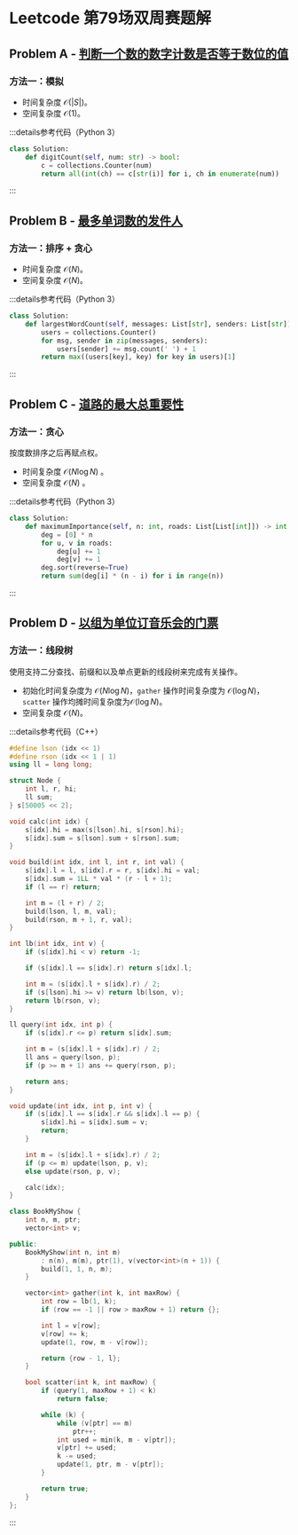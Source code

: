 # Leetcode 第79场双周赛题解

## Problem A - [判断一个数的数字计数是否等于数位的值](https://leetcode.cn/problems/check-if-number-has-equal-digit-count-and-digit-value/)

### 方法一：模拟

- 时间复杂度 $\mathcal{O}(|S|)$。
- 空间复杂度 $\mathcal{O}(1)$。

:::details参考代码（Python 3）

```python
class Solution:
    def digitCount(self, num: str) -> bool:
        c = collections.Counter(num)
        return all(int(ch) == c[str(i)] for i, ch in enumerate(num))
```

:::

## Problem B - [最多单词数的发件人](https://leetcode.cn/problems/sender-with-largest-word-count/)

### 方法一：排序 + 贪心

- 时间复杂度 $\mathcal{O}(N)$。
- 空间复杂度 $\mathcal{O}(N)$。

:::details参考代码（Python 3）

```python
class Solution:
    def largestWordCount(self, messages: List[str], senders: List[str]) -> str:
        users = collections.Counter()
        for msg, sender in zip(messages, senders):
            users[sender] += msg.count(' ') + 1
        return max((users[key], key) for key in users)[1]
```

:::

## Problem C - [道路的最大总重要性](https://leetcode.cn/problems/maximum-total-importance-of-roads/)

### 方法一：贪心

按度数排序之后再赋点权。

- 时间复杂度 $\mathcal{O}(N\log N)$ 。
- 空间复杂度 $\mathcal{O}(N)$ 。

:::details参考代码（Python 3）

```python
class Solution:
    def maximumImportance(self, n: int, roads: List[List[int]]) -> int:
        deg = [0] * n
        for u, v in roads:
            deg[u] += 1
            deg[v] += 1
        deg.sort(reverse=True)
        return sum(deg[i] * (n - i) for i in range(n))
```

:::

## Problem D - [以组为单位订音乐会的门票](https://leetcode.cn/problems/booking-concert-tickets-in-groups/)

### 方法一：线段树

使用支持二分查找、前缀和以及单点更新的线段树来完成有关操作。

- 初始化时间复杂度为 $\mathcal{O}(N\log N)$，`gather` 操作时间复杂度为  $\mathcal{O}(\log N)$，`scatter` 操作均摊时间复杂度为$\mathcal{O}(\log N)$。
- 空间复杂度 $\mathcal{O}(N)$。

:::details参考代码（C++）

```cpp
#define lson (idx << 1)
#define rson (idx << 1 | 1)
using ll = long long;

struct Node {
    int l, r, hi;
    ll sum;
} s[50005 << 2];

void calc(int idx) {
    s[idx].hi = max(s[lson].hi, s[rson].hi);
    s[idx].sum = s[lson].sum + s[rson].sum;
}

void build(int idx, int l, int r, int val) {
    s[idx].l = l, s[idx].r = r, s[idx].hi = val;
    s[idx].sum = 1LL * val * (r - l + 1);
    if (l == r) return;

    int m = (l + r) / 2;
    build(lson, l, m, val);
    build(rson, m + 1, r, val);
}

int lb(int idx, int v) {
    if (s[idx].hi < v) return -1;

    if (s[idx].l == s[idx].r) return s[idx].l;

    int m = (s[idx].l + s[idx].r) / 2;
    if (s[lson].hi >= v) return lb(lson, v);
    return lb(rson, v);
}

ll query(int idx, int p) {
    if (s[idx].r <= p) return s[idx].sum;

    int m = (s[idx].l + s[idx].r) / 2;
    ll ans = query(lson, p);
    if (p >= m + 1) ans += query(rson, p);

    return ans;
}

void update(int idx, int p, int v) {
    if (s[idx].l == s[idx].r && s[idx].l == p) {
        s[idx].hi = s[idx].sum = v;
        return;
    }

    int m = (s[idx].l + s[idx].r) / 2;
    if (p <= m) update(lson, p, v);
    else update(rson, p, v);

    calc(idx);
}

class BookMyShow {
    int n, m, ptr;
    vector<int> v;

public:
    BookMyShow(int n, int m)
        : n(n), m(m), ptr(1), v(vector<int>(n + 1)) {
        build(1, 1, n, m);
    }

    vector<int> gather(int k, int maxRow) {
        int row = lb(1, k);
        if (row == -1 || row > maxRow + 1) return {};

        int l = v[row];
        v[row] += k;
        update(1, row, m - v[row]);

        return {row - 1, l};
    }

    bool scatter(int k, int maxRow) {
        if (query(1, maxRow + 1) < k)
            return false;

        while (k) {
            while (v[ptr] == m)
                ptr++;
            int used = min(k, m - v[ptr]);
            v[ptr] += used;
            k -= used;
            update(1, ptr, m - v[ptr]);
        }

        return true;
    }
};
```

:::
